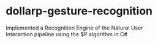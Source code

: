 # dollarp-gesture-recognition
Implemented a Recognition Engine of the Natural User Interaction pipeline using the $P algorithm in C#
